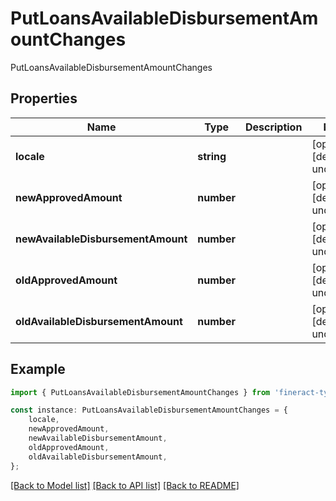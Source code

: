 # PutLoansAvailableDisbursementAmountChanges

PutLoansAvailableDisbursementAmountChanges

## Properties

Name | Type | Description | Notes
------------ | ------------- | ------------- | -------------
**locale** | **string** |  | [optional] [default to undefined]
**newApprovedAmount** | **number** |  | [optional] [default to undefined]
**newAvailableDisbursementAmount** | **number** |  | [optional] [default to undefined]
**oldApprovedAmount** | **number** |  | [optional] [default to undefined]
**oldAvailableDisbursementAmount** | **number** |  | [optional] [default to undefined]

## Example

```typescript
import { PutLoansAvailableDisbursementAmountChanges } from 'fineract-typescript-client';

const instance: PutLoansAvailableDisbursementAmountChanges = {
    locale,
    newApprovedAmount,
    newAvailableDisbursementAmount,
    oldApprovedAmount,
    oldAvailableDisbursementAmount,
};
```

[[Back to Model list]](../README.md#documentation-for-models) [[Back to API list]](../README.md#documentation-for-api-endpoints) [[Back to README]](../README.md)
